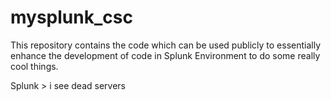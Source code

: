 # mysplunk_csc

This repository contains the code which can be used publicly to essentially enhance the development of code in Splunk Environment to do some really cool things.


Splunk > i see dead servers